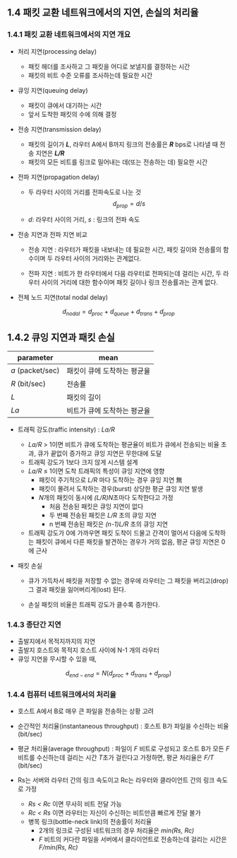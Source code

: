 ## 1.4 패킷 교환 네트워크에서의 지연, 손실의 처리율
### 1.4.1 패킷 교환 네트워크에서의 지연 개요
* 처리 지연(processing delay)

  * 패킷 헤더를 조사하고 그 패킷을 어디로 보낼지를 결정하는 시간
  * 패킷의 비트 수준 오류를 조사하는데 필요한 시간

* 큐잉 지연(queuing delay)

  * 패킷이 큐에서 대기하는 시간
  * 앞서 도착한 패킷의 수에 의해 결정

* 전송 지연(transmission delay)

  * 패킷의 길이가 ***L***, 라우터 A에서 B까지 링크의 전송률은 ***R*** bps로 나타낼 때 전송 지연은 ***L/R***
  * 패킷의 모든 비트를 링크로 밀어내는 데(또는 전송하는 데) 필요한 시간

* 전파 지연(propagation delay)

  * 두 라우터 사이의 거리를 전파속도로 나눈 것
    $$
    d_{prop}=d/s
    $$

  * *d*:  라우터 사이의 거리, *s* : 링크의 전파 속도
  
* 전송 지연과 전파 지연 비교

  * 전송 지연 : 라우터가 패킷을 내보내는 데 필요한 시간, 패킷 길이와 전송률의 함수이며 두 라우터 사이의 거리와는 관계없다.

  * 전파 지연 : 비트가 한 라우터에서 다음 라우터로 전파되는데 걸리는 시간, 두 라우터 사이의 거리에 대한 함수이며 패킷 길이나 링크 전송률과는 관계 없다.

* 전체 노드 지연(total nodal delay)

$$
d_{nodal} = d_{proc} + d_{queue} + d_{trans} + d_{prop}
$$

## 1.4.2 큐잉 지연과 패킷 손실

| parameter        | mean                        |
  | ---------------------------------- | ---- |
  | *a* (packet/sec) | 패킷이 큐에 도착하는 평균율 |
  | *R* (bit/sec)                      | 전송률 |
  | *L*                 |    패킷의 길이    |
  | *La*  |  비트가 큐에 도착하는 평균율    |

* 트래픽 강도(traffic intensity) : *La/R*
  * *La/R* > 1이면 비트가 큐에 도착하는 평균율이 비트가 큐에서 전송되는 비율 초과, 큐가 끝없이 증가하고 큐잉 지연은 무한대에 도달
  * 트래픽 강도가 1보다 크지 않게 시스템 설계
  * *La/R* ≤ 1이면 도착 트래픽의 특성이 큐잉 지연에 영향
    * 패킷이 주기적으로 *L/R* 마다 도착하는 경우 큐잉 지연 無
    * 패킷이 몰려서 도착하는 경우(burst) 상당한 평균 큐잉 지연 발생
    * *N*개의 패킷이 동시에 *(L/R)N*초마다 도착한다고 가정
      * 처음 전송된 패킷은 큐잉 지연이 없다
      * 두 번째 전송된 패킷은 *L/R* 초의 큐잉 지연
      * n 번째 전송된 패킷은 *(n-1)L/R* 초의 큐잉 지연
  * 트래픽 강도가 0에 가까우면 패킷 도착이 드물고 간격이 멀어서 다음에 도착하는 패킷이 큐에서 다른 패킷을 발견하는 경우가 거의 없음, 평균 큐잉 지연은 0에 근사

* 패킷 손실

  * 큐가 가득차서 패킷을 저장할 수 없는 경우에 라우터는 그 패킷을 버리고(drop) 그 결과 패킷을 잃어버리게(lost) 된다.

  * 손실 패킷의 비율은 트래픽 강도가 클수록 증가한다.

### 1.4.3 종단간 지연

* 출발지에서 목적지까지의 지연
* 출발지 호스트와 목적지 호스트 사이에 N-1 개의 라우터
* 큐잉 지연을 무시할 수 있을 때,

$$
d_{end-end} = N(d_{proc} +  d_{trans} + d_{prop})
$$

### 1.4.4 컴퓨터 네트워크에서의 처리율

* 호스트 A에서 B로 매우 큰 파일을 전송하는 상황 고려

* 순간적인 처리율(instantaneous throughput) : 호스트 B가 파일을 수신하는 비율(bit/sec)
* 평균 처리율(average throughput) : 파일이 *F* 비트로 구성되고 호스트 B가 모든 *F* 비트를 수신하는데 걸리는 시간 *T*초가 걸린다고 가정하면, 평균 처리율은 *F/T* (bit/sec)
* Rs는 서버와 라우터 간의 링크 속도이고 Rc는 라우터와 클라이언트 간의 링크 속도로 가정
  * *Rs < Rc* 이면 무사히 비트 전달 가능
  * *Rc < Rs* 이면 라우터는 자신이 수신하는 비트만큼 빠르게 전달 불가
  * 병목 링크(bottle-neck link)의 전송률이 처리율
    * 2개의 링크로 구성된 네트워크의 경우 처리율은 *min(Rs, Rc)*
    * *F* 비트의 커다란 파일을 서버에서 클라이언트로 전송하는데 걸리는 시간은 *F/min(Rs, Rc)*
